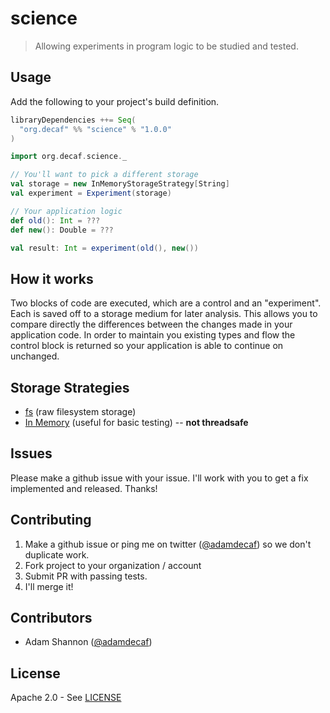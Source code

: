 # science

> Allowing experiments in program logic to be studied and tested.

## Usage

Add the following to your project's build definition.

```scala
libraryDependencies ++= Seq(
  "org.decaf" %% "science" % "1.0.0"
)
```

```scala
import org.decaf.science._

// You'll want to pick a different storage
val storage = new InMemoryStorageStrategy[String]
val experiment = Experiment(storage)

// Your application logic
def old(): Int = ???
def new(): Double = ???

val result: Int = experiment(old(), new())
```

## How it works

Two blocks of code are executed, which are a control and an "experiment". Each is saved off to a storage medium for later analysis. This allows you to compare directly the differences between the changes made in your application code. In order to maintain you existing types and flow the control block is returned so your application is able to continue on unchanged.

## Storage Strategies

- [fs](fs/) (raw filesystem storage)
- [In Memory](core/src/main/scala/InMemoryStorageStrategy.scala) (useful for basic testing) -- **not threadsafe**

## Issues

Please make a github issue with your issue. I'll work with you to get a fix implemented and released. Thanks!

## Contributing

1. Make a github issue or ping me on twitter ([@adamdecaf](https://twitter.com/adamdecaf)) so we don't duplicate work.
1. Fork project to your organization / account
1. Submit PR with passing tests.
1. I'll merge it!

## Contributors

- Adam Shannon ([@adamdecaf](https://twitter.com/adamdecaf))

## License

Apache 2.0 - See [LICENSE](LICENSE)
